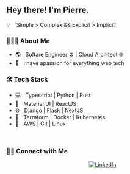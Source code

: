 <h2> Hey there! I'm Pierre.</h2>
💡 &nbsp; `Simple > Complex && Explicit > Implicit`

<h3> 👨🏻‍💻 About Me </h3>

- 🌎 &nbsp; Softare Engineer ⚙️ | Cloud Architect 🌐
- 🔬 &nbsp; I have apassion for everything web tech

<h3>🛠 Tech Stack</h3>

- 💻 &nbsp; Typescript | Python | Rust
- 🔌 &nbsp; Material UI | ReactJS
- 🌐 &nbsp; Django | Flask | NextJS
- 💎 &nbsp; Terraform | Docker | Kubernetes
- 🔧 &nbsp; AWS | Git | Linux 

<br/>

<h3> 🤝🏻 Connect with Me </h3>

<p align="center">
<!-- <a href="https://www.nebuladev.io/"><img alt="Website" src="https://img.shields.io/badge/:-nebuladev.io-blue?style=flat-square?logoWidth=70&logo=google-chrome"></a> -->
<a href="https://www.linkedin.com/in/pierre-du-toit-b66193a1/"><img alt="LinkedIn" src="https://img.shields.io/badge/:-Pierre du Toit-blue?style=flat-square&logo=linkedin"></a>
